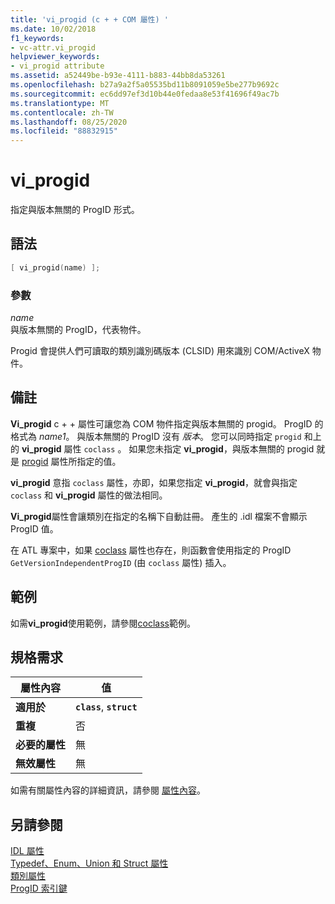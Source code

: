 ```yaml
---
title: 'vi_progid (c + + COM 屬性) '
ms.date: 10/02/2018
f1_keywords:
- vc-attr.vi_progid
helpviewer_keywords:
- vi_progid attribute
ms.assetid: a52449be-b93e-4111-b883-44bb8da53261
ms.openlocfilehash: b27a9a2f5a05535bd11b8091059e5be277b9692c
ms.sourcegitcommit: ec6dd97ef3d10b44e0fedaa8e53f41696f49ac7b
ms.translationtype: MT
ms.contentlocale: zh-TW
ms.lasthandoff: 08/25/2020
ms.locfileid: "88832915"
---
```

# <a name="vi_progid"></a>vi_progid

指定與版本無關的 ProgID 形式。

## <a name="syntax"></a>語法

```cpp
[ vi_progid(name) ];
```

### <a name="parameters"></a>參數

*name*<br/>
與版本無關的 ProgID，代表物件。

Progid 會提供人們可讀取的類別識別碼版本 (CLSID) 用來識別 COM/ActiveX 物件。

## <a name="remarks"></a>備註

**Vi_progid** c + + 屬性可讓您為 COM 物件指定與版本無關的 progid。 ProgID 的格式為 *name1*。 與版本無關的 ProgID 沒有 *版本*。 您可以同時指定 `progid` 和上的 **vi_progid** 屬性 `coclass` 。 如果您未指定 **vi_progid**，與版本無關的 progid 就是 [progid](progid.md) 屬性所指定的值。

**vi_progid** 意指 `coclass` 屬性，亦即，如果您指定 **vi_progid**，就會與指定 `coclass` 和 **vi_progid** 屬性的做法相同。

**Vi_progid**屬性會讓類別在指定的名稱下自動註冊。 產生的 .idl 檔案不會顯示 ProgID 值。

在 ATL 專案中，如果 [coclass](coclass.md) 屬性也存在，則函數會使用指定的 ProgID `GetVersionIndependentProgID` (由 `coclass` 屬性) 插入。

## <a name="example"></a>範例

如需**vi_progid**使用範例，請參閱[coclass](coclass.md)範例。

## <a name="requirements"></a>規格需求

| 屬性內容 | 值 |
|-|-|
|**適用於**|**`class`**, **`struct`**|
|**重複**|否|
|**必要的屬性**|無|
|**無效屬性**|無|

如需有關屬性內容的詳細資訊，請參閱 [屬性內容](cpp-attributes-com-net.md#contexts)。

## <a name="see-also"></a>另請參閱

[IDL 屬性](idl-attributes.md)<br/>
[Typedef、Enum、Union 和 Struct 屬性](typedef-enum-union-and-struct-attributes.md)<br/>
[類別屬性](class-attributes.md)<br/>
[ProgID 索引鍵](/windows/win32/com/-progid--key)
